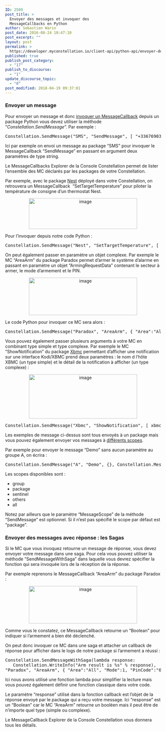 ```yaml
---
ID: 2509
post_title: >
  Envoyer des messages et invoquer des
  MessageCallbacks en Python
author: Sebastien Warin
post_date: 2016-08-24 10:47:10
post_excerpt: ""
layout: post
permalink: >
  https://developer.myconstellation.io/client-api/python-api/envoyer-des-messages-et-invoquer-des-messagecallbacks-en-python/
published: true
publish_post_category:
  - "17"
publish_to_discourse:
  - "1"
update_discourse_topic:
  - "0"
post_modified: 2018-04-19 09:37:01
---
```

<h3>Envoyer un message</h3>
Pour envoyer un message et donc <a href="/concepts/messaging-message-scope-messagecallback-saga/">invoquer un MessageCallback</a> depuis un package Python vous devez utiliser la méthode “<em>Constellation.SendMessage</em>”. Par exemple :
<pre class="lang:python decode:true">Constellation.SendMessage("SMS", "SendMessage", [ "+33676903634", "Bonjour Constellation" ])</pre>
Ici par exemple on envoi un message au package “SMS” pour invoquer le MessageCallback “SendMessage” en passant en argument deux paramètres de type string.

Le MessageCallbacks Explorer de la Console Constellation permet de lister l’ensemble des MC déclarés par les packages de votre Constellation.

Par exemple, avec le package <a href="/package-library/nest/">Nest</a> déployé dans votre Constellation, on retrouvera un MessageCallback  “SetTargetTemperature” pour piloter la température de consigne d’un thermostat Nest.
<p align="center"><a href="https://developer.myconstellation.io/wp-content/uploads/2016/09/image-21.png"><img style="background-image: none; padding-top: 0px; padding-left: 0px; display: inline; padding-right: 0px; border: 0px;" title="image" src="https://developer.myconstellation.io/wp-content/uploads/2016/09/image_thumb-20.png" alt="image" width="350" height="99" border="0" /></a></p>
Pour l’invoquer depuis notre code Python :
<pre class="lang:python decode:true">Constellation.SendMessage("Nest", "SetTargetTemperature", [ "thermostatId", 19 ], Constellation.MessageScope.package)</pre>
On peut également passer en paramètre un objet complexe. Par exemple le MC “AreaArm” du package Paradox permet d’armer le système d’alarme en passant en paramètre un objet “ArmingRequestData” contenant le secteur à armer, le mode d’armement et le PIN.
<p align="center"><a href="https://developer.myconstellation.io/wp-content/uploads/2016/09/image-22.png"><img style="background-image: none; padding-top: 0px; padding-left: 0px; display: inline; padding-right: 0px; border: 0px;" title="image" src="https://developer.myconstellation.io/wp-content/uploads/2016/09/image_thumb-21.png" alt="image" width="350" height="121" border="0" /></a></p>
Le code Python pour invoquer ce MC sera alors :
<pre class="lang:python decode:true">Constellation.SendMessage("Paradox", "AreaArm", { "Area":"All", "Mode":1, "PinCode":"0000" }, Constellation.MessageScope.package)</pre>
Vous pouvez également passer plusieurs arguments à votre MC en combinant type simple et type complexe. Par exemple le MC “ShowNotification” du package <a href="/package-library/xbmc/">Xbmc</a> permettant d’afficher une notification sur une interface Kodi/XBMC prend deux paramètres : le nom d l’hôte XBMC (un type simple) et le détail de la notification à afficher (un type complexe) :
<p align="center"><a href="https://developer.myconstellation.io/wp-content/uploads/2016/09/image-23.png"><img style="background-image: none; padding-top: 0px; padding-left: 0px; display: inline; padding-right: 0px; border: 0px;" title="image" src="https://developer.myconstellation.io/wp-content/uploads/2016/09/image_thumb-22.png" alt="image" width="350" height="143" border="0" /></a></p>

<pre class="lang:python decode:true">Constellation.SendMessage("Xbmc", "ShowNotification", [ xbmcName, { "Title":"Hello Constellation", "Message":"Hello I'm Python" } ], Constellation.MessageScope.package)</pre>
Les exemples de message ci-dessus sont tous envoyés à un package mais vous pouvez également envoyer vos messages à <a href="/concepts/messaging-message-scope-messagecallback-saga/">différents scopes</a>.

Par exemple pour envoyer le message “Demo” sans aucun paramètre au groupe A, on écrira :
<pre class="lang:python decode:true">Constellation.SendMessage("A", "Demo", {}, Constellation.MessageScope.group)</pre>
Les scopes disponibles sont :
<ul>
 	<li>group</li>
 	<li>package</li>
 	<li>sentinel</li>
 	<li>others</li>
 	<li>all</li>
</ul>
Notez par ailleurs que le paramètre “MessageScope” de la méthode “SendMessage” est optionnel. Si il n’est pas spécifié le scope par défaut est “package”.
<h3>Envoyer des messages avec réponse : les Sagas</h3>
Si le MC que vous invoquez retourne un message de réponse, vous devez envoyer votre message dans une saga. Pour cela vous pouvez utiliser la méthode “SendMessageWithSaga” dans laquelle vous devrez spécifier la fonction qui sera invoquée lors de la réception de la réponse.

Par exemple reprenons le MessageCallback “AreaArm” du package Paradox :
<p align="center"><a href="https://developer.myconstellation.io/wp-content/uploads/2016/09/image-24.png"><img style="background-image: none; padding-top: 0px; padding-left: 0px; display: inline; padding-right: 0px; border: 0px;" title="image" src="https://developer.myconstellation.io/wp-content/uploads/2016/09/image_thumb-23.png" alt="image" width="350" height="121" border="0" /></a></p>
<p align="left">Comme vous le constatez, ce MessageCallback retourne un “Boolean” pour indiquer si l’armement a bien été déclenché.</p>
<p align="left">On peut donc invoquer ce MC dans une saga et attacher un callback de réponse pour afficher dans le logs de notre package si l’armement a réussi :</p>

<pre class="lang:python decode:true">Constellation.SendMessageWithSaga(lambda response:
   Constellation.WriteInfo("Arm result is %s" % response),
"Paradox", "AreaArm", { "Area":"All", "Mode":1, "PinCode":"0000" })</pre>
Ici nous avons utilisé une fonction lambda pour simplifier la lecture mais vous pouvez également définir une fonction classique dans votre code.

Le paramètre “response” utilisé dans la fonction callback est l’objet de la réponse envoyé par le package qui a reçu votre message. Ici “response” est un “Boolean” car le MC “AreaArm” retourne un booléen mais il peut être de n’importe quel type (simple ou complexe).

Le MessageCallback Explorer de la Console Constellation vous donnera tous les détails.